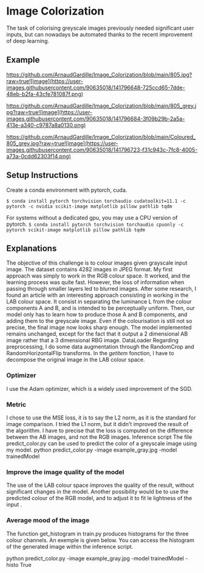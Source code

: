 # Image Colorization
The task of colorising greyscale images previously needed significant user inputs, but can nowadays be automated thanks to the recent improvement of deep learning.

## Example

https://github.com/ArnaudGardille/Image_Colorization/blob/main/805.jpg?raw=true![image](https://user-images.githubusercontent.com/90635018/141796648-725ccd65-7dde-48eb-b2fa-43cfe781087f.png)

https://github.com/ArnaudGardille/Image_Colorization/blob/main/805_grey.jpg?raw=true![image](https://user-images.githubusercontent.com/90635018/141796684-3f09b29b-2a5a-413e-a340-c9787a8a0130.png)

https://github.com/ArnaudGardille/Image_Colorization/blob/main/Coloured_805_grey.jpg?raw=true![image](https://user-images.githubusercontent.com/90635018/141796723-f31c943c-7fc8-4005-a73a-0cdd62303f14.png)


## Setup Instructions
Create a conda environment with pytorch, cuda. 

`$ conda install pytorch torchvision torchaudio cudatoolkit=11.1 -c pytorch -c nvidia scikit-image matplotlib pillow pathlib tqdm`

For systems without a dedicated gpu, you may use a CPU version of pytorch.
`$ conda install pytorch torchvision torchaudio cpuonly -c pytorch scikit-image matplotlib pillow pathlib tqdm`

## Explanations

The objective of this challenge is to colour images given grayscale input image. The dataset contains 4282 images in JPEG format. 
My first approach was simply to work in the RGB colour space. It worked, and the learning process was quite fast. However, the loss of information when passing through smaller layers led to blurred images. 
After some research, I found an article with an interesting approach consisting in working in the LAB colour space. It consist in separating the luminance L from the colour components A and B, and is intended to be perceptually uniform. Then, our model only has to learn how to produce those A and B components, and adding them to the greyscale image. Even if the colourisation is still not so precise, the final image now looks sharp enough. 
The model implemented remains unchanged, except for the fact that it output a 2 dimensional AB image rather that a 3 dimensional RBG image. 
DataLoader
Regarding preprocessing, I do some data augmentation through the RandomCrop and RandomHorizontalFlip transforms. In the _getitem_ fonction, I have to decompose the original image in the LAB colour space. 

### Optimizer 
I use the Adam optimizer, which is a widely used improvement of the SGD. 

### Metric
I chose to use the MSE loss, it is to say the L2 norm, as it is the standard for image comparison. I tried the L1 norm, but it didn’t improved the result of the algorithm. 
I have to precise that the loss is computed on the difference between the AB images, and not the RGB images.
Inference script
The file predict_color.py can be used to predict the color of a greyscale image using my model.
python predict_color.py -image example_gray.jpg -model trainedModel

### Improve the image quality of the model
The use of the LAB colour space improves the quality of the result, without significant changes in the model. Another possibility would be to use the predicted colour of the RGB model, and to adjust it to fit le lightness of the input .

### Average mood of the image
The function get_histogram in train.py produces histograms for the three colour channels. An exemple is given below. You can access the histogram of the generated image within the inference script.


python predict_color.py -image example_gray.jpg -model trainedModel -histo True

